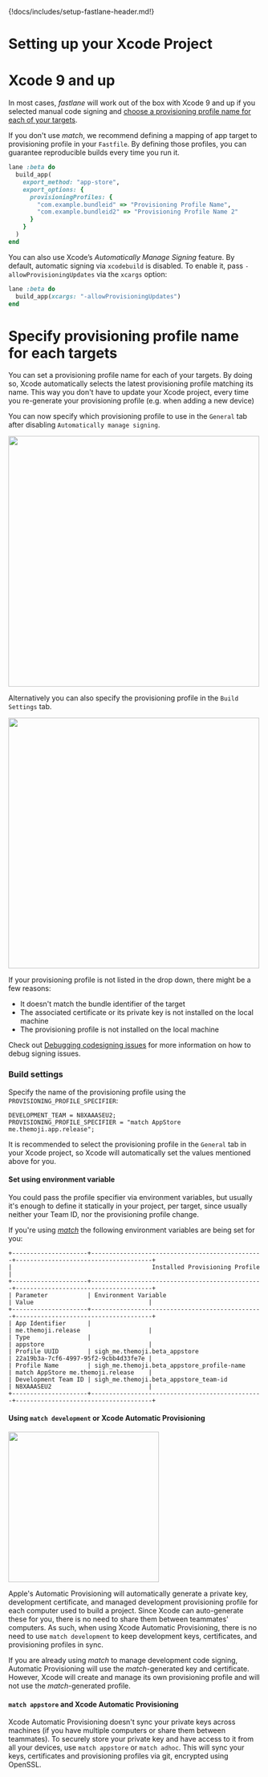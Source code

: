 {!docs/includes/setup-fastlane-header.md!}

# Setting up your Xcode Project

# Xcode 9 and up

In most cases, _fastlane_ will work out of the box with Xcode 9 and up if you selected manual code signing and [choose a provisioning profile name for each of your targets](#specify-provisioning-profile-name-for-each-targets).

If you don't use _match_, we recommend defining a mapping of app target to provisioning profile in your `Fastfile`. By defining those profiles, you can guarantee reproducible builds every time you run it.

```ruby
lane :beta do
  build_app(
    export_method: "app-store",
    export_options: {
      provisioningProfiles: { 
        "com.example.bundleid" => "Provisioning Profile Name",
        "com.example.bundleid2" => "Provisioning Profile Name 2"
      }
    }
  )
end
```

You can also use Xcode’s *Automatically Manage Signing* feature. By default, automatic signing via `xcodebuild` is disabled. To enable it, pass `-allowProvisioningUpdates` via the `xcargs` option:

```ruby
lane :beta do
  build_app(xcargs: "-allowProvisioningUpdates")
end
```


# Specify provisioning profile name for each targets

You can set a provisioning profile name for each of your targets. By doing so, Xcode automatically selects the latest provisioning profile matching its name. This way you don't have to update your Xcode project, every time you re-generate your provisioning profile (e.g. when adding a new device)

You can now specify which provisioning profile to use in the `General` tab after disabling `Automatically manage signing`.

<img src="/img/codesigning/ProvisioningProfileSelectionNew.png" width=500 />

Alternatively you can also specify the provisioning profile in the `Build Settings` tab.

<img src="/img/codesigning/ProvisioningProfileSelectionManual.png" width=500 />

If your provisioning profile is not listed in the drop down, there might be a few reasons:

- It doesn't match the bundle identifier of the target
- The associated certificate or its private key is not installed on the local machine
- The provisioning profile is not installed on the local machine

Check out [Debugging codesigning issues](troubleshooting.md) for more information on how to debug signing issues.

### Build settings

Specify the name of the provisioning profile using the `PROVISIONING_PROFILE_SPECIFIER`:

```no-highlight
DEVELOPMENT_TEAM = N8XAAASEU2;
PROVISIONING_PROFILE_SPECIFIER = "match AppStore me.themoji.app.release";
```

It is recommended to select the provisioning profile in the `General` tab in your Xcode project, so Xcode will automatically set the values mentioned above for you.

#### Set using environment variable

You could pass the profile specifier via environment variables, but usually it's enough to define it statically in your project, per target, since usually neither your Team ID, nor the provisioning profile change.

If you're using [_match_](https://fastlane.tools/match) the following environment variables are being set for you:

```
+---------------------+------------------------------------------------+--------------------------------------+
|                                       Installed Provisioning Profile                                        |
+---------------------+------------------------------------------------+--------------------------------------+
| Parameter           | Environment Variable                           | Value                                |
+---------------------+------------------------------------------------+--------------------------------------+
| App Identifier      |                                                | me.themoji.release                   |
| Type                |                                                | appstore                             |
| Profile UUID        | sigh_me.themoji.beta_appstore                  | 22a19b3a-7cf6-4997-95f2-9cbb4d33fe7e |
| Profile Name        | sigh_me.themoji.beta_appstore_profile-name     | match AppStore me.themoji.release    |
| Development Team ID | sigh_me.themoji.beta_appstore_team-id          | N8XAAASEU2                           |
+---------------------+------------------------------------------------+--------------------------------------+
```

#### Using `match development` or Xcode Automatic Provisioning

<img src="/img/codesigning/XcodeAutomaticallyManageSigning.png" width=300 />

Apple's Automatic Provisioning will automatically generate a private key, development certificate, and managed development provisioning profile for each computer used to build a project. Since Xcode can auto-generate these for you, there is no need to share them between teammates' computers. As such, when using Xcode Automatic Provisioning, there is no need to use `match development` to keep development keys, certificates, and provisioning profiles in sync.

If you are already using _match_ to manage development code signing, Automatic Provisioning will use the _match_-generated key and certificate. However, Xcode will create and manage its own provisioning profile and will not use the _match_-generated profile.

#### `match appstore` and Xcode Automatic Provisioning

Xcode Automatic Provisioning doesn't sync your private keys across machines (if you have multiple computers or share them between teammates). To securely store your private key and have access to it from all your devices, use `match appstore` or `match adhoc`. This will sync your keys, certificates and provisioning profiles via git, encrypted using OpenSSL.
